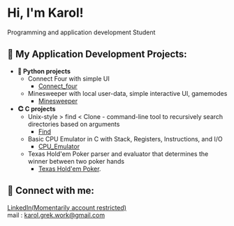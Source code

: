<h1>Hi, I'm Karol! </h1>
<a>Programming and application development Student</a>

<h2> 📁 My Application Development Projects:</h2>

- <b> 🐍 Python projects</b>
  - Connect Four with simple UI
    - [Connect_four](https://github.com/karolgrek/connectfour.git)
  - Minesweeper with local user-data, simple interactive UI, gamemodes
    - [Minesweeper](https://github.com/karolgrek/mine_sweeper.git)
- <b> 𐃗 C projects</b>
  - Unix-style > find < Clone - command-line tool to recursively search directories based on arguments
    - [Find](https://github.com/karolgrek/find)
  - Basic CPU Emulator in C with Stack, Registers, Instructions, and I/O
    - [CPU_Emulator](https://github.com/karolgrek/cpu.git)
  - Texas Hold'em Poker  parser and evaluator that determines the winner between two poker hands
    - [Texas Hold'em Poker](https://github.com/karolgrek/texasholdempoker). 


<h2> 🤳 Connect with me:</h2>

<a href="https://www.linkedin.com/in/karol-grek/">LinkedIn(Momentarily account restricted)</a></br>
<a>mail : karol.grek.work@gmail.com</a>

<!--
Here are some ideas to get you started:

- 🔭 I’m currently working on ...
- 🌱 I’m currently learning ...
- 👯 I’m looking to collaborate on ...
- 🤔 I’m looking for help with ...
- 💬 Ask me about ...
- 📫 How to reach me: ...
- 😄 Pronouns: ...
- ⚡ Fun fact: ...
-->
